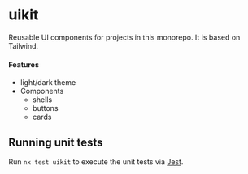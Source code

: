 # uikit

Reusable UI components for projects in this monorepo.
It is based on Tailwind.

#### Features

- light/dark theme
- Components
  - shells
  - buttons
  - cards

## Running unit tests

Run `nx test uikit` to execute the unit tests via [Jest](https://jestjs.io).
